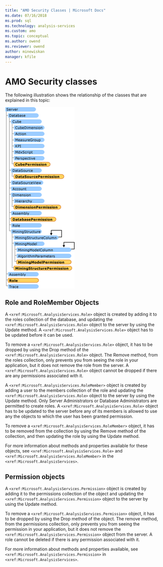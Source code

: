 ```yaml
---
title: "AMO Security Classes | Microsoft Docs"
ms.date: 07/16/2018
ms.prod: sql
ms.technology: analysis-services
ms.custom: amo
ms.topic: conceptual
ms.author: owend
ms.reviewer: owend
author: minewiskan
manager: kfile
---
```

# AMO Security classes
  
 The following illustration shows the relationship of the classes that are explained in this topic:  
  
 ![Security classes in AMO covered in this topic](media/amo-securityclasses.gif "Security classes in AMO covered in this topic")  
  
## Role and RoleMember Objects

 A `<xref:Microsoft.AnalysisServices.Role>` object is created by adding it to the roles collection of the database, and updating the `<xref:Microsoft.AnalysisServices.Role>` object to the server by using the Update method. A `<xref:Microsoft.AnalysisServices.Role>` object has to be updated before it can be used.  
  
 To remove a `<xref:Microsoft.AnalysisServices.Role>` object, it has to be dropped by using the Drop method of the `<xref:Microsoft.AnalysisServices.Role>` object. The Remove method, from the roles collection, only prevents you from seeing the role in your application, but it does not remove the role from the server. A `<xref:Microsoft.AnalysisServices.Role>` object cannot be dropped if there are any permissions associated with it.  
  
 A `<xref:Microsoft.AnalysisServices.RoleMember>` object is created by adding a user to the members collection of the role and updating the `<xref:Microsoft.AnalysisServices.Role>` object to the server by using the Update method. Only Server Administrators or Database Administrators are permitted to create roles. A `<xref:Microsoft.AnalysisServices.Role>` object has to be updated to the server before any of its members is allowed to use any the objects to which the user has been granted permission.  
  
 To remove a `<xref:Microsoft.AnalysisServices.RoleMember>` object, it has to be removed from the collection by using the Remove method of the collection, and then updating the role by using the Update method.  
  
 For more information about methods and properties available for these objects, see `<xref:Microsoft.AnalysisServices.Role>` and `<xref:Microsoft.AnalysisServices.RoleMember>` in the `<xref:Microsoft.AnalysisServices>`.  
  
## Permission objects

 A `<xref:Microsoft.AnalysisServices.Permission>` object is created by adding it to the permissions collection of the object and updating the `<xref:Microsoft.AnalysisServices.Permission>` object to the server by using the Update method.  
  
 To remove a `<xref:Microsoft.AnalysisServices.Permission>` object, it has to be dropped by using the Drop method of the object. The remove method, from the permissions collection, only prevents you from seeing the permission in your application, but it does not remove the `<xref:Microsoft.AnalysisServices.Permission>` object from the server. A role cannot be deleted if there is any permission associated with it.  
  
 For more information about methods and properties available, see `<xref:Microsoft.AnalysisServices.Permission>` in `<xref:Microsoft.AnalysisServices>`.